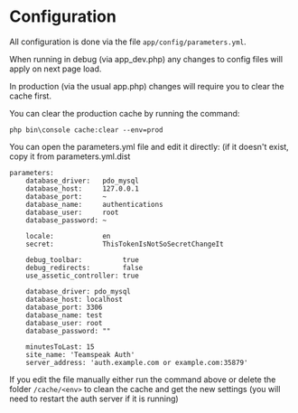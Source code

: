 Configuration
=============

All configuration is done via the file `app/config/parameters.yml`.

When running in debug (via app_dev.php) any changes to config files will apply on next page load.

In production (via the usual app.php) changes will require you to clear the cache first.

You can clear the production cache by running the command:

`php bin\console cache:clear --env=prod`

You can open the parameters.yml file and edit it directly: (if it doesn't exist, copy it from parameters.yml.dist

    parameters:
        database_driver:   pdo_mysql
        database_host:     127.0.0.1
        database_port:     ~
        database_name:     authentications
        database_user:     root
        database_password: ~
    
        locale:            en
        secret:            ThisTokenIsNotSoSecretChangeIt
    
        debug_toolbar:          true
        debug_redirects:        false
        use_assetic_controller: true
    
        database_driver: pdo_mysql
        database_host: localhost
        database_port: 3306
        database_name: test
        database_user: root
        database_password: ""
    
        minutesToLast: 15
        site_name: 'Teamspeak Auth'
        server_address: 'auth.example.com or example.com:35879'

If you edit the file manually either run the command above or delete the folder `/cache/<env>` to clean the cache and get the new settings (you will need to restart the auth server if it is running)